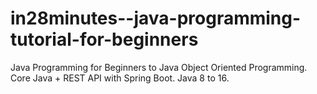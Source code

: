 # in28minutes--java-programming-tutorial-for-beginners
Java Programming for Beginners to Java Object Oriented Programming. Core Java + REST API with Spring Boot. Java 8 to 16.
